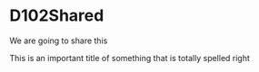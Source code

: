 # D102Shared
We are going to share this

This is an important title of something that is totally spelled right
